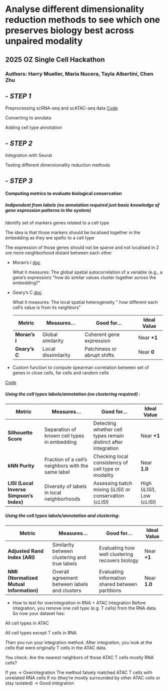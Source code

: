 # Analyse different dimensionality reduction methods to see which one preserves biology best across unpaired modality 
## 2025 OZ Single Cell Hackathon 
### Authors: Harry Mueller, Maria Nucera, Tayla Albertini, Chen Zhu

## - *STEP 1*

  Preprocessing scRNA-seq and scATAC-seq data
  [Code](https://github.com/harrymueller/hackathon_multiomic_embeddings/blob/main/scRNA_scATAC_Preprocessing.R)

  Converting to anndata

  Adding cell type annotation
  
## - *STEP 2*
  
  Integration with Seurat

  Testing different dimensionality reduction methods

## - *STEP 3*
    
  #### Computing metrics to evaluate biological conservation

  ##### Indipendent from labels (no annotation required just basic knowledge of gene expression patterns in the system)

  Identify set of markers genes related to a cell type

  The idea is that those markers should be localised together in the embedding as they are spefic to a cell type

  The expression of those genes should not be sparse and not localised in 2 ore more neighborhood distant between each other

  - Moran’s I
    [doc](https://scanpy.readthedocs.io/en/stable/generated/scanpy.metrics.morans_i.html)
    
    What it measures:
    The global spatial autocorrelation of a variable (e.g., a gene’s expression) "how do similar values cluster together across the embedding?"
  - Geary’s C
    [doc](https://scanpy.readthedocs.io/en/stable/generated/scanpy.metrics.gearys_c.html)

    What it measures:
   The local spatial heterogeneity " how different each cell’s value is from its neighbors"

    | Metric        | Measures…           | Good for…                   | Ideal Value |
    | ------------- | ------------------- | --------------------------- | ----------- |
    | **Moran’s I** | Global similarity   | Coherent gene expression    | Near **+1** |
    | **Geary’s C** | Local dissimilarity | Patchiness or abrupt shifts | Near **0**  |

  - Custom function to compute spearman correlation between set of genes in close cells, far cells and random cells


   [Code](https://github.com/harrymueller/hackathon_multiomic_embeddings/blob/main/Biological_conservation_metrics%20(2).ipynb)


##### Using the cell types labels/annotation  (no clustering required) :

| **Metric**                               | **Measures…**                                      | **Good for…**                                                  | **Ideal Value**               |
| ---------------------------------------- | -------------------------------------------------- | -------------------------------------------------------------- | ----------------------------- |
| **Silhouette Score**                     | Separation of known cell types in embedding        | Detecting whether cell types remain distinct after integration | Near **+1**                   |
| **kNN Purity**                           | Fraction of a cell’s neighbors with the same label | Checking local consistency of cell type or modality            | Near **1.0**                  |
| **LISI (Local Inverse Simpson’s Index)** | Diversity of labels in local neighborhoods         | Assessing batch mixing (*iLISI*) or conservation (*cLISI*)     | High (*iLISI*), Low (*cLISI*) |


##### Using the cell types labels/annotation and clustering:

| **Metric**                              | **Measures…**                                     | **Good for…**                                    | **Ideal Value**   |
| --------------------------------------- | ------------------------------------------------- | ------------------------------------------------ | ----------------- |
| **Adjusted Rand Index (ARI)**           | Similarity between clustering and true labels     | Evaluating how well clustering recovers biology  | Near **+1**       |
| **NMI (Normalized Mutual Information)** | Overall agreement between labels and clusters     | Evaluating information shared between partitions | Near **1.0**      |



  - How to test for overintegration in RNA + ATAC integration
  Before integration, you remove one cell type (e.g. T cells) from the RNA data.
  So now your dataset has:

  All cell types in ATAC

  All cell types except T cells in RNA

  Then you run your integration method.
  After integration, you look at the cells that were originally T cells in the ATAC data.

   You check:
   Are the nearest neighbors of those ATAC T cells mostly RNA cells?

  If yes →  Overintegration
  The method falsely matched ATAC T cells with unrelated RNA cells
  If no (they’re mostly surrounded by other ATAC cells or stay isolated) →  Good integration
